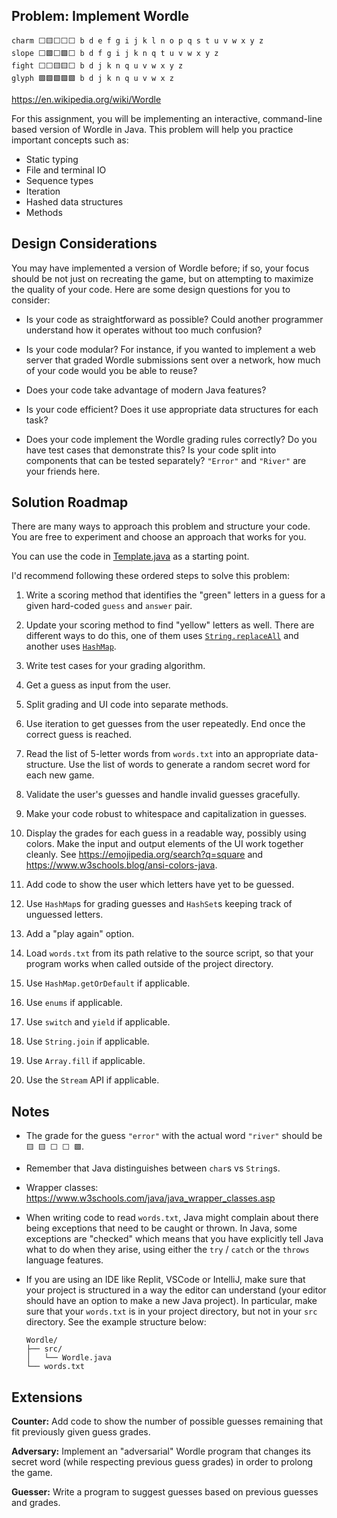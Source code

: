## Problem: Implement Wordle

```
charm ⬜🟨⬜⬜⬜ b d e f g i j k l n o p q s t u v w x y z
slope ⬜🟩⬜🟩⬜ b d f g i j k n q t u v w x y z
fight ⬜⬜🟨🟨⬜ b d j k n q u v w x y z
glyph 🟩🟩🟩🟩🟩 b d j k n q u v w x z
```

https://en.wikipedia.org/wiki/Wordle

For this assignment, you will be implementing an interactive, command-line based version of Wordle in Java. This problem will help you practice important concepts such as:

- Static typing
- File and terminal IO
- Sequence types
- Iteration
- Hashed data structures
- Methods

## Design Considerations

You may have implemented a version of Wordle before; if so, your focus should be not just on recreating the game, but on attempting to maximize the quality of your code. Here are some design questions for you to consider:

- Is your code as straightforward as possible? Could another programmer understand how it operates without too much confusion?

- Is your code modular? For instance, if you wanted to implement a web server that graded Wordle submissions sent over a network, how much of your code would you be able to reuse?

- Does your code take advantage of modern Java features?

- Is your code efficient? Does it use appropriate data structures for each task?

- Does your code implement the Wordle grading rules correctly? Do you have test cases that demonstrate this? Is your code split into components that can be tested separately? `"Error"` and `"River"` are your friends here.

## Solution Roadmap

There are many ways to approach this problem and structure your code. You are free to experiment and choose an approach that works for you.

You can use the code in [Template.java](Template.java) as a starting point.

I'd recommend following these ordered steps to solve this problem:

1. Write a scoring method that identifies the "green" letters in a guess for a given hard-coded `guess` and `answer` pair.

2. Update your scoring method to find "yellow" letters as well. There are different ways to do this, one of them uses [`String.replaceAll`](https://docs.oracle.com/en%2Fjava%2Fjavase%2F22%2Fdocs%2Fapi%2F%2F/java.base/java/lang/String.html#replaceFirst(java.lang.String,java.lang.String)) and another uses [`HashMap`](https://docs.oracle.com/en/java/javase/22/docs/api/java.base/java/util/HashMap.html).

3. Write test cases for your grading algorithm.

4. Get a guess as input from the user.

5. Split grading and UI code into separate methods.

6. Use iteration to get guesses from the user repeatedly. End once the correct guess is reached.

7. Read the list of 5-letter words from `words.txt` into an appropriate data-structure. Use the list of words to generate a random secret word for each new game.

8. Validate the user's guesses and handle invalid guesses gracefully.

9. Make your code robust to whitespace and capitalization in guesses.

10. Display the grades for each guess in a readable way, possibly using colors. Make the input and output elements of the UI work together cleanly. See https://emojipedia.org/search?q=square and https://www.w3schools.blog/ansi-colors-java.

11. Add code to show the user which letters have yet to be guessed.

12. Use `HashMap`s for grading guesses and `HashSet`s keeping track of unguessed letters.

13. Add a "play again" option.

14. Load `words.txt` from its path relative to the source script, so that your program works when called outside of the project directory.

15. Use `HashMap.getOrDefault` if applicable.

16. Use `enums` if applicable.

17. Use `switch` and `yield` if applicable.

18. Use `String.join` if applicable.

19. Use `Array.fill` if applicable.

20. Use the `Stream` API if applicable.

## Notes

- The grade for the guess `"error"` with the actual word `"river"` should be `🟨 🟨 ⬜ ⬜ 🟩`.

- Remember that Java distinguishes between `char`s vs `String`s.

- Wrapper classes: https://www.w3schools.com/java/java_wrapper_classes.asp

- When writing code to read `words.txt`, Java might complain about there being exceptions that need to be caught or thrown. In Java, some exceptions are "checked" which means that you have explicitly tell Java what to do when they arise, using either the `try` / `catch` or the `throws` language features.

- If you are using an IDE like Replit, VSCode or IntelliJ, make sure that your project is structured in a way the editor can understand (your editor should have an option to make a new Java project). In particular, make sure that your `words.txt` is in your project directory, but not in your `src` directory. See the example structure below:

  ```
  Wordle/
  ├── src/
  │   └── Wordle.java
  └── words.txt
  ```

## Extensions

**Counter:** Add code to show the number of possible guesses remaining that fit previously given guess grades.

**Adversary:** Implement an "adversarial" Wordle program that changes its secret word (while respecting previous guess grades) in order to prolong the game.

**Guesser:** Write a program to suggest guesses based on previous guesses and grades.
